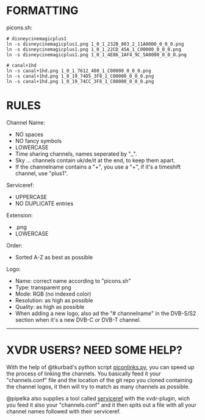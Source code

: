 FORMATTING
==========

picons.sh:

    # disneycinemagicplus1
    ln -s disneycinemagicplus1.png 1_0_1_232B_803_2_11A0000_0_0_0.png
    ln -s disneycinemagicplus1.png 1_0_1_22CD_45A_1_C00000_0_0_0.png
    ln -s disneycinemagicplus1.png 1_0_1_4E86_1AF4_9C_5A0000_0_0_0.png

    # canal+1hd
    ln -s canal+1hd.png 1_0_1_7612_408_1_C00000_0_0_0.png
    ln -s canal+1hd.png 1_0_19_74D5_3F8_1_C00000_0_0_0.png
    ln -s canal+1hd.png 1_0_19_74CC_3F8_1_C00000_0_0_0.png



RULES
=====

Channel Name:
  * NO spaces
  * NO fancy symbols
  * LOWERCASE
  * Time sharing channels, names seperated by "_".
  * Sky ... channels contain uk/de/it at the end, to keep them apart.
  * If the channelname contains a "+", you use a "+", if it's a timeshift channel, use "plus1".

Serviceref:
  * UPPERCASE
  * NO DUPLICATE entries

Extension:
  * .png
  * LOWERCASE

Order:
  * Sorted A-Z as best as possible

Logo:
  * Name: correct name according to "picons.sh"
  * Type: transparent png
  * Mode: RGB (no indexed color)
  * Resolution: as high as possible
  * Quality: as high as possible
  * When adding a new logo, also ad the "# channelname" in the DVB-S/S2 section when it's a new DVB-C or DVB-T channel.


* * *

XVDR USERS? NEED SOME HELP?
===========================

With the help of @tkurbad's python script [piconlinks.py](https://github.com/tkurbad/piconscripts#piconscripts), you can speed up the process of linking the channels. You basically feed it your "channels.conf" file and the location of the git repo you cloned containing the channel logos, it then will try to match as many channels as possible.

@pipelka also supplies a tool called [serviceref](https://github.com/pipelka/vdr-plugin-xvdr/tree/master/tools) with the xvdr-plugin, wich you feed it also your "channels.conf" and it then spits out a file with all your channel names followed with their serviceref.

